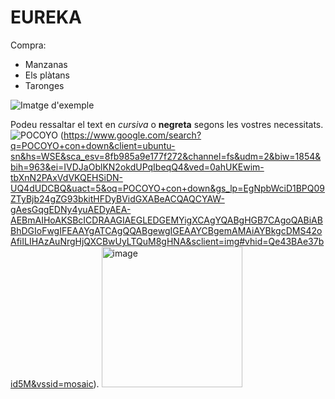 # EUREKA

Compra:

- Manzanas
- Els plàtans
- Taronges

![Imatge d'exemple](https://www.ejemplo.com/imagen.jpg)

Podeu ressaltar el text en *cursiva* o **negreta** segons les vostres necessitats.
![POCOYO](<img width="225" height="225" alt="image" src="https://github.com/user-attachments/assets/8ffb1694-a73d-4cd7-8925-88e451f83096" />)
(https://www.google.com/search?q=POCOYO+con+down&client=ubuntu-sn&hs=WSE&sca_esv=8fb985a9e177f272&channel=fs&udm=2&biw=1854&bih=963&ei=IVDJaOblKN2okdUPqIbeqQ4&ved=0ahUKEwim-tbXnN2PAxVdVKQEHSiDN-UQ4dUDCBQ&uact=5&oq=POCOYO+con+down&gs_lp=EgNpbWciD1BPQ09ZTyBjb24gZG93bkitHFDyBVidGXABeACQAQCYAW-gAesGqgEDNy4yuAEDyAEA-AEBmAIHoAKSBcICDRAAGIAEGLEDGEMYigXCAgYQABgHGB7CAgoQABiABBhDGIoFwgIFEAAYgATCAgQQABgewgIGEAAYCBgemAMAiAYBkgcDMS42oAfiILIHAzAuNrgHjQXCBwUyLTQuM8gHNA&sclient=img#vhid=Qe43BAe37bid5M&vssid=mosaic).
<img width="225" height="225" alt="image" src="https://github.com/user-attachments/assets/24647622-c957-4fc9-b002-6e0eeb0255f0" />
